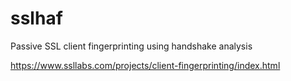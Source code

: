 sslhaf
======

Passive SSL client fingerprinting using handshake analysis

https://www.ssllabs.com/projects/client-fingerprinting/index.html